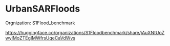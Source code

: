 # UrbanSARFloods


Orgnization: S1Flood_benchmark

https://huggingface.co/organizations/S1Floodbenchmark/share/jAuXNtUoZwyIMoZTEgIMWfrsUqeCaVdWvs

